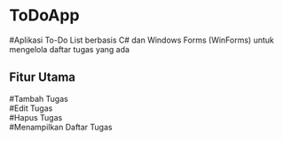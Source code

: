 # ToDoApp

#Aplikasi To-Do List berbasis C# dan Windows Forms (WinForms) untuk mengelola daftar tugas yang ada

## Fitur Utama  
#Tambah Tugas  
#Edit Tugas  
#Hapus Tugas  
#Menampilkan Daftar Tugas
